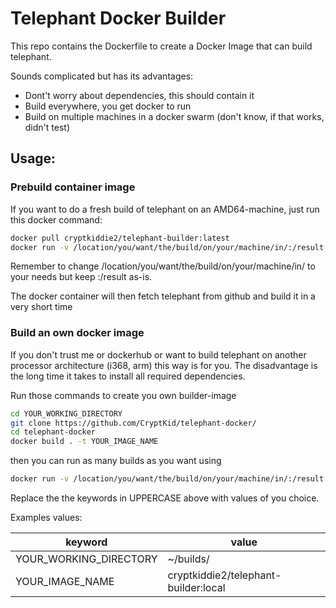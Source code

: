 # Telephant Docker Builder

This repo contains the Dockerfile to create a Docker Image that can build telephant.

Sounds complicated but has its advantages:
- Dont't worry about dependencies, this should contain it
- Build everywhere, you get docker to run
- Build on multiple machines in a docker swarm (don't know, if that works, didn't test)

## Usage:

### Prebuild container image
If you want to do a fresh build of telephant on an AMD64-machine, just run this docker command:
```bash
docker pull cryptkiddie2/telephant-builder:latest
docker run -v /location/you/want/the/build/on/your/machine/in/:/result -it cryptkiddie2/telephant-builder:latest
```

Remember to change /location/you/want/the/build/on/your/machine/in/ to your needs but keep :/result as-is.

The docker container will then fetch telephant from github and build it in a very short time

### Build an own docker image

If you don't trust me or dockerhub or want to build telephant on another processor architecture (i368, arm) this way is for you.
The disadvantage is the long time it takes to install all required dependencies.

Run those commands to create you own builder-image

```bash
cd YOUR_WORKING_DIRECTORY
git clone https://github.com/CryptKid/telephant-docker/
cd telephant-docker
docker build . -t YOUR_IMAGE_NAME
```

then you can run as many builds as you want using 

```bash
docker run -v /location/you/want/the/build/on/your/machine/in/:/result -it YOUR_IMAGE_NAME
```

Replace the the keywords in UPPERCASE above with values of you choice.

Examples values:

| keyword                  | value                                |
| ------------------------ | ------------------------------------ |
| YOUR\_WORKING\_DIRECTORY | ~/builds/                            |
| YOUR\_IMAGE\_NAME        | cryptkiddie2/telephant-builder:local |
